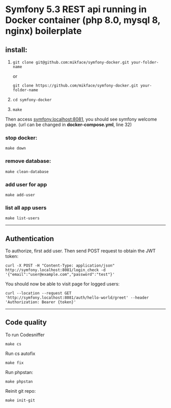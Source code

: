 # Symfony 5.3 REST api running in Docker container (php 8.0, mysql 8, nginx) boilerplate

## install:

1) `git clone git@github.com:mikface/symfony-docker.git your-folder-name` 

    or

    `git clone https://github.com/mikface/symfony-docker.git your-folder-name`

2) `cd symfony-docker`

3) `make`

Then access [symfony.localhost:8081](http://symfony.localhost:8081), you should see symfony welcome page.
(url can be changed in **docker-compose.yml**, line 32)

### stop docker:

`make down`

### remove database:

`make clean-database`

### add user for app

`make add-user`

### list all app users

`make list-users`

---

## Authentication

To authorize, first add user. Then send POST request to obtain the JWT token:

`curl -X POST -H "Content-Type: application/json" http://symfony.localhost:8081/login_check -d '{"email":"user@example.com","password":"test"}'`

You should now be able to visit page for logged users:

`curl --location --request GET 'http://symfony.localhost:8081/auth/hello-world/greet' --header 'Authorization: Bearer {token}'`

---

## Code quality

To run Codesniffer

`make cs`

Run cs autofix

`make fix`

Run phpstan:

`make phpstan`

Reinit git repo:

`make init-git`
